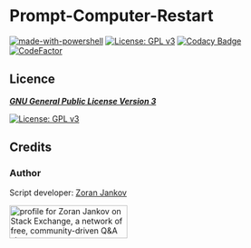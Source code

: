 # Prompt-Computer-Restart
 
[![made-with-powershell](https://img.shields.io/badge/PowerShell-1f425f?logo=Powershell)](https://microsoft.com/PowerShell)
[![License: GPL v3](https://img.shields.io/badge/License-GPLv3-blue.svg)](https://www.gnu.org/licenses/gpl-3.0)
[![Codacy Badge](https://app.codacy.com/project/badge/Grade/763e50e353794541be0b7ddbd5d3ba72)](https://www.codacy.com/gh/Zoran-Jankov/Prompt-Computer-Restart/dashboard?utm_source=github.com&amp;utm_medium=referral&amp;utm_content=Zoran-Jankov/Prompt-Computer-Restart&amp;utm_campaign=Badge_Grade)
[![CodeFactor](https://www.codefactor.io/repository/github/zoran-jankov/prompt-computer-restart/badge)](https://www.codefactor.io/repository/github/zoran-jankov/prompt-computer-restart)

## Licence

[***GNU General Public License Version 3***](https://www.gnu.org/licenses/gpl-3.0)

[![License: GPL v3](https://www.gnu.org/graphics/gplv3-127x51.png)](https://www.gnu.org/licenses/gpl-3.0)

## Credits

### Author

Script developer:  [Zoran Jankov](https://www.linkedin.com/in/zoran-jankov-b1054b196/)

<a href="https://stackexchange.com/users/12947676/zoran-jankov"><img src="https://stackexchange.com/users/flair/12947676.png" width="208" height="58" alt="profile for Zoran Jankov on Stack Exchange, a network of free, community-driven Q&amp;A sites" title="profile for Zoran Jankov on Stack Exchange, a network of free, community-driven Q&amp;A sites" /></a>
